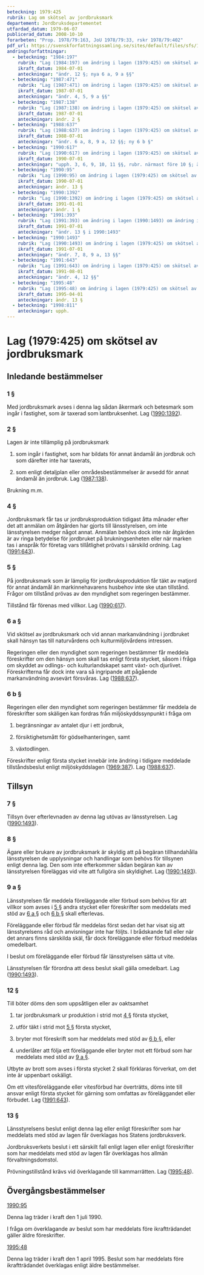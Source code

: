 ```yaml
---
beteckning: 1979:425
rubrik: Lag om skötsel av jordbruksmark
departement: Jordbruksdepartementet
utfardad_datum: 1979-06-07
publicerad_datum: 2008-10-10
forarbeten: "Prop. 1978/79:163, JoU 1978/79:33, rskr 1978/79:402"
pdf_url: https://svenskforfattningssamling.se/sites/default/files/sfs/1979-06/SFS1979-425.pdf
andringsforfattningar:
  - beteckning: "1984:197"
    rubrik: "Lag (1984:197) om ändring i lagen (1979:425) om skötsel av jordbruksmark"
    ikraft_datum: 1984-07-01
    anteckningar: "ändr. 12 §; nya 6 a, 9 a §§"
  - beteckning: "1987:471"
    rubrik: "Lag (1987:471) om ändring i lagen (1979:425) om skötsel av jordbruksmark"
    ikraft_datum: 1987-07-01
    anteckningar: "ändr. 4, 5, 9 a §§"
  - beteckning: "1987:138"
    rubrik: "Lag (1987:138) om ändring i lagen (1979:425) om skötsel av jordbruksmark"
    ikraft_datum: 1987-07-01
    anteckningar: ändr. 2 §
  - beteckning: "1988:637"
    rubrik: "Lag (1988:637) om ändring i lagen (1979:425) om skötsel av jordbruksmark"
    ikraft_datum: 1988-07-01
    anteckningar: "ändr. 6 a, 8, 9 a, 12 §§; ny 6 b §"
  - beteckning: "1990:617"
    rubrik: "Lag (1990:617) om ändring i lagen (1979:425) om skötsel av jordbruksmark"
    ikraft_datum: 1990-07-01
    anteckningar: "upph. 3, 6, 9, 10, 11 §§, rubr. närmast före 10 §; ändr. 1, 4, 5, 12 §§"
  - beteckning: "1990:95"
    rubrik: "Lag (1990:95) om ändring i lagen (1979:425) om skötsel av jordbruksmark"
    ikraft_datum: 1990-07-01
    anteckningar: ändr. 13 §
  - beteckning: "1990:1392"
    rubrik: "Lag (1990:1392) om ändring i lagen (1979:425) om skötsel av jordbruksmark"
    ikraft_datum: 1991-01-01
    anteckningar: ändr. 1 §
  - beteckning: "1991:393"
    rubrik: "Lag (1991:393) om ändring i lagen (1990:1493) om ändring i lagen (1979:425) om skötsel av jordbruksmark"
    ikraft_datum: 1991-07-01
    anteckningar: "ändr. 13 § i 1990:1493"
  - beteckning: "1990:1493"
    rubrik: "Lag (1990:1493) om ändring i lagen (1979:425) om skötsel av jordbruksmark"
    ikraft_datum: 1991-07-01
    anteckningar: "ändr. 7, 8, 9 a, 13 §§"
  - beteckning: "1991:643"
    rubrik: "Lag (1991:643) om ändring i lagen (1979:425) om skötsel av jordbruksmark"
    ikraft_datum: 1991-08-01
    anteckningar: "ändr. 4, 12 §§"
  - beteckning: "1995:48"
    rubrik: "Lag (1995:48) om ändring i lagen (1979:425) om skötsel av jordbruksmark"
    ikraft_datum: 1995-04-01
    anteckningar: ändr. 13 §
  - beteckning: "1998:811"
    anteckningar: upph.
---
```


# Lag (1979:425) om skötsel av jordbruksmark

## Inledande bestämmelser

### 1 §

Med jordbruksmark avses i denna lag sådan åkermark och betesmark som ingår i fastighet, som är taxerad som lantbruksenhet. Lag ([1990:1392](https://selex.se/eli/sfs/1990/1392)).

### 2 §

Lagen är inte tillämplig på jordbruksmark

1. som ingår i fastighet, som har bildats för annat ändamål än jordbruk och som därefter inte har taxerats,

2. som enligt detaljplan eller områdesbestämmelser är avsedd för annat ändamål än jordbruk. Lag ([1987:138](https://selex.se/eli/sfs/1987/138)).

Brukning m.m.

### 4 §

Jordbruksmark får tas ur jordbruksproduktion tidigast åtta månader efter det att anmälan om åtgärden har gjorts till länsstyrelsen, om inte länsstyrelsen medger något annat. Anmälan behövs dock inte när åtgärden är av ringa betydelse för jordbruket på brukningsenheten eller när marken tas i anspråk för företag vars tillåtlighet prövats i särskild ordning. Lag ([1991:643](https://selex.se/eli/sfs/1991/643)).

### 5 §

På jordbruksmark som är lämplig för jordbruksproduktion får täkt av matjord för annat ändamål än markinnehavarens husbehov inte ske utan tillstånd. Frågor om tillstånd prövas av den myndighet som regeringen bestämmer.

Tillstånd får förenas med villkor. Lag ([1990:617](https://selex.se/eli/sfs/1990/617)).

### 6 a §

Vid skötsel av jordbruksmark och vid annan markanvändning i jordbruket skall hänsyn tas till naturvårdens och kulturmiljövårdens intressen.

Regeringen eller den myndighet som regeringen bestämmer får meddela föreskrifter om den hänsyn som skall tas enligt första stycket, såsom i fråga om skyddet av odlings- och kulturlandskapet samt växt- och djurlivet. Föreskrifterna får dock inte vara så ingripande att pågående markanvändning avsevärt försvåras. Lag ([1988:637](https://selex.se/eli/sfs/1988/637)).

### 6 b §

Regeringen eller den myndighet som regeringen bestämmer får meddela de föreskrifter som skäligen kan fordras från miljöskyddssynpunkt i fråga om

1. begränsningar av antalet djur i ett jordbruk,

2. försiktighetsmått för gödselhanteringen, samt

3. växtodlingen.

Föreskrifter enligt första stycket innebär inte ändring i tidigare meddelade tillståndsbeslut enligt miljöskyddslagen ([1969:387](https://selex.se/eli/sfs/1969/387)). Lag ([1988:637](https://selex.se/eli/sfs/1988/637)).

## Tillsyn

### 7 §

Tillsyn över efterlevnaden av denna lag utövas av länsstyrelsen. Lag ([1990:1493](https://selex.se/eli/sfs/1990/1493)).

### 8 §

Ägare eller brukare av jordbruksmark är skyldig att på begäran tillhandahålla länsstyrelsen de upplysningar och handlingar som behövs för tillsynen enligt denna lag. Den som inte efterkommer sådan begäran kan av länsstyrelsen föreläggas vid vite att fullgöra sin skyldighet. Lag ([1990:1493](https://selex.se/eli/sfs/1990/1493)).

### 9 a §

Länsstyrelsen får meddela föreläggande eller förbud som behövs för att villkor som avses i [5 §](#5) andra stycket eller föreskrifter som meddelats med stöd av [6 a §](#6a) och [6 b §](#6b) skall efterlevas.

Föreläggande eller förbud får meddelas först sedan det har visat sig att länsstyrelsens råd och anvisningar inte har följts. I brådskande fall eller när det annars finns särskilda skäl, får dock föreläggande eller förbud meddelas omedelbart.

I beslut om föreläggande eller förbud får länsstyrelsen sätta ut vite.

Länsstyrelsen får förordna att dess beslut skall gälla omedelbart. Lag ([1990:1493](https://selex.se/eli/sfs/1990/1493)).

### 12 §

Till böter döms den som uppsåtligen eller av oaktsamhet

1. tar jordbruksmark ur produktion i strid mot [4 §](#4) första stycket,

2. utför täkt i strid mot [5 §](#5) första stycket,

3. bryter mot föreskrift som har meddelats med stöd av [6 b §](#6b), eller

4. underlåter att följa ett föreläggande eller bryter mot ett förbud som har meddelats med stöd av [9 a §](#9a).

Utbyte av brott som avses i första stycket 2 skall förklaras förverkat, om det inte är uppenbart oskäligt.

Om ett vitesföreläggande eller vitesförbud har överträtts, döms inte till ansvar enligt första stycket för gärning som omfattas av föreläggandet eller förbudet. Lag ([1991:643](https://selex.se/eli/sfs/1991/643)).

### 13 §

Länsstyrelsens beslut enligt denna lag eller enligt föreskrifter som har meddelats med stöd av lagen får överklagas hos Statens jordbruksverk.

Jordbruksverkets beslut i ett särskilt fall enligt lagen eller enligt föreskrifter som har meddelats med stöd av lagen får överklagas hos allmän förvaltningsdomstol.

Prövningstillstånd krävs vid överklagande till kammarrätten. Lag ([1995:48](https://selex.se/eli/sfs/1995/48)).

## Övergångsbestämmelser

[1990:95](https://selex.se/eli/sfs/1990/95)

Denna lag träder i kraft den 1 juli 1990.

I fråga om överklagande av beslut som har meddelats före ikraftträdandet gäller äldre föreskrifter.

[1995:48](https://selex.se/eli/sfs/1995/48)

Denna lag träder i kraft den 1 april 1995. Beslut som har meddelats före ikraftträdandet överklagas enligt äldre bestämmelser.